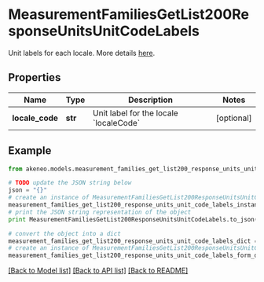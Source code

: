 # MeasurementFamiliesGetList200ResponseUnitsUnitCodeLabels

Unit labels for each locale. More details <a href='/concepts/target-market-settings.html#focus-on-the-units'>here</a>.

## Properties
Name | Type | Description | Notes
------------ | ------------- | ------------- | -------------
**locale_code** | **str** | Unit label for the locale &#x60;localeCode&#x60; | [optional] 

## Example

```python
from akeneo.models.measurement_families_get_list200_response_units_unit_code_labels import MeasurementFamiliesGetList200ResponseUnitsUnitCodeLabels

# TODO update the JSON string below
json = "{}"
# create an instance of MeasurementFamiliesGetList200ResponseUnitsUnitCodeLabels from a JSON string
measurement_families_get_list200_response_units_unit_code_labels_instance = MeasurementFamiliesGetList200ResponseUnitsUnitCodeLabels.from_json(json)
# print the JSON string representation of the object
print MeasurementFamiliesGetList200ResponseUnitsUnitCodeLabels.to_json()

# convert the object into a dict
measurement_families_get_list200_response_units_unit_code_labels_dict = measurement_families_get_list200_response_units_unit_code_labels_instance.to_dict()
# create an instance of MeasurementFamiliesGetList200ResponseUnitsUnitCodeLabels from a dict
measurement_families_get_list200_response_units_unit_code_labels_form_dict = measurement_families_get_list200_response_units_unit_code_labels.from_dict(measurement_families_get_list200_response_units_unit_code_labels_dict)
```
[[Back to Model list]](../README.md#documentation-for-models) [[Back to API list]](../README.md#documentation-for-api-endpoints) [[Back to README]](../README.md)


